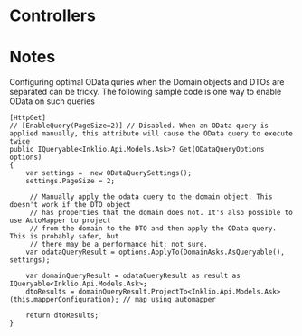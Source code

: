 # Controllers

# Notes

Configuring optimal OData quries when the Domain objects and DTOs are separated can be tricky. The following sample code is one way to enable OData on such queries

```
[HttpGet]
// [EnableQuery(PageSize=2)] // Disabled. When an OData query is applied manually, this attribute will cause the OData query to execute twice
public IQueryable<Inklio.Api.Models.Ask>? Get(ODataQueryOptions options)
{
    var settings =  new ODataQuerySettings();
    settings.PageSize = 2;

     // Manually apply the odata query to the domain object. This doesn't work if the DTO object
     // has properties that the domain does not. It's also possible to use AutoMapper to project
     // from the domain to the DTO and then apply the OData query. This is probably safer, but
     // there may be a performance hit; not sure.
    var odataQueryResult = options.ApplyTo(DomainAsks.AsQueryable(), settings);

    var domainQueryResult = odataQueryResult as result as IQueryable<Inklio.Api.Models.Ask>;
    dtoResults = domainQueryResult.ProjectTo<Inklio.Api.Models.Ask>(this.mapperConfiguration); // map using automapper

    return dtoResults;
}
```